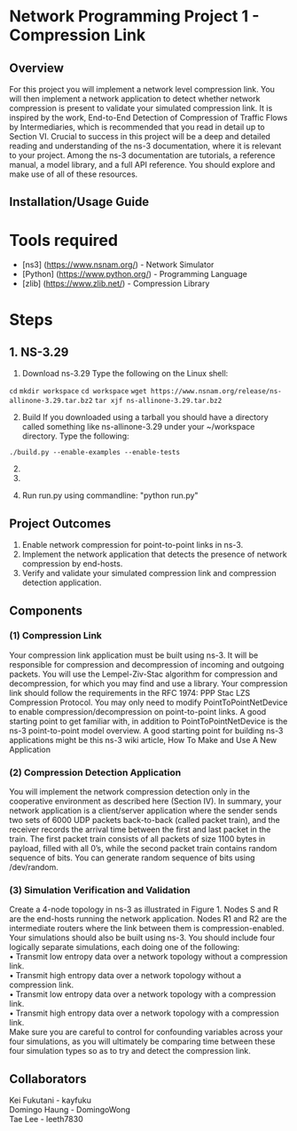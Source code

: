 # Network Programming Project 1 - Compression Link

## Overview

For this project you will implement a network level compression link. You will then implement a network application
to detect whether network compression is present to validate your simulated compression link. It is inspired by the
work, End-to-End Detection of Compression of Traffic Flows by Intermediaries, which is recommended that you
read in detail up to Section VI.
Crucial to success in this project will be a deep and detailed reading and understanding of the ns-3 documentation,
where it is relevant to your project. Among the ns-3 documentation are tutorials, a reference manual, a model
library, and a full API reference. You should explore and make use of all of these resources.

## Installation/Usage Guide
# Tools required
* [ns3] (https://www.nsnam.org/) - Network Simulator
* [Python] (https://www.python.org/) - Programming Language
* [zlib] (https://www.zlib.net/) - Compression Library

# Steps
## 1. NS-3.29
1) Download ns-3.29
Type the following on the Linux shell:

```cd```
```mkdir workspace```
```cd workspace```
```wget https://www.nsnam.org/release/ns-allinone-3.29.tar.bz2```
```tar xjf ns-allinone-3.29.tar.bz2```

2) Build
If you downloaded using a tarball you should have a directory called something like ns-allinone-3.29 under your ~/workspace directory. Type the following:

```./build.py --enable-examples --enable-tests```


2.


3.

4. Run run.py using commandline: "python run.py"

 
## Project Outcomes
1. Enable network compression for point-to-point links in ns-3.
2. Implement the network application that detects the presence of network compression by end-hosts.
3. Verify and validate your simulated compression link and compression detection application.


## Components

### (1) Compression Link
Your compression link application must be built using ns-3. It will be responsible for compression and decompression
of incoming and outgoing packets. You will use the Lempel-Ziv-Stac algorithm for compression and decompression,
for which you may find and use a library. Your compression link should follow the requirements in the RFC 1974:
PPP Stac LZS Compression Protocol.
You may only need to modify PointToPointNetDevice to enable compression/decompression on point-to-point
links. A good starting point to get familiar with, in addition to PointToPointNetDevice is the ns-3 point-to-point
model overview.
A good starting point for building ns-3 applications might be this ns-3 wiki article, How To Make and Use A New
Application

### (2) Compression Detection Application
You will implement the network compression detection only in the cooperative environment as described here
(Section IV). In summary, your network application is a client/server application where the sender sends two sets
of 6000 UDP packets back-to-back (called packet train), and the receiver records the arrival time between the first
and last packet in the train. The first packet train consists of all packets of size 1100 bytes in payload, filled with
all 0’s, while the second packet train contains random sequence of bits. You can generate random sequence of bits
using /dev/random.

### (3) Simulation Verification and Validation
Create a 4-node topology in ns-3 as illustrated in Figure 1. Nodes S and R are the end-hosts running the network
application. Nodes R1 and R2 are the intermediate routers where the link between them is compression-enabled.
Your simulations should also be built using ns-3. You should include four logically separate simulations, each doing
one of the following:   
• Transmit low entropy data over a network topology without a compression link.   
• Transmit high entropy data over a network topology without a compression link.   
• Transmit low entropy data over a network topology with a compression link.   
• Transmit high entropy data over a network topology with a compression link.   
Make sure you are careful to control for confounding variables across your four simulations, as you will ultimately
be comparing time between these four simulation types so as to try and detect the compression link.

## Collaborators 
Kei Fukutani - kayfuku   
Domingo Haung - DomingoWong   
Tae Lee - leeth7830  
